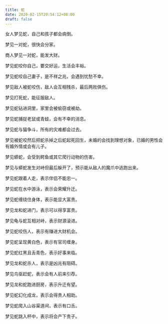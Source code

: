 ```yaml
---
title: 蛇
date: 2020-02-15T20:54:12+08:00
draft: false
---
```


女人梦见蛇，自己和孩子都会病倒。<br>


梦见一对蛇，很快会分家。<br>


商人梦见一对蛇，能发大财。<br>


梦见蛇咬你自己，要交好运，生活会丰裕。<br>


梦见蛇咬自己妻子，是不祥之兆，会遇到忧愁不幸。<br>


梦见敌人被蛇咬伤，敌人会互相残杀，最后两败俱伤。<br>


梦见打死蛇，能征服敌人。<br>


梦见蛇钻进洞里，家里会被偷窃或被劫。<br>


梦见蛇捕捉老鼠或青蛙，会有不幸的消息。<br>


梦见蛇与猫争斗，所有的灾难都会过去。<br>


梦见被蛇咬然后把蛇杀掉之后蛇起死回生，未婚的会找到理想对象，已婚的男性会有婚外情或会有儿子。<br>


梦见蟒蛇，会受到鳄鱼或其它爬行动物的伤害。<br>


梦见与蟒蛇发生对峙但最后躲开了，预示能从敌人的魔爪中逃跑出来。<br>


梦见蛇跟着人走，表示伴侣不能忠一。<br>


梦见蛇在水中游泳，表示会荣耀升迁。<br>


梦见蛇缠绕住身体，表示能显大富贵。<br>


梦见龙和蛇进门，表示可以得享富贵。<br>


梦见龟与蛇互相对峙，表示财源滚进。<br>


梦见蛇咬伤人，表示有赚进大财机会。<br>


梦见蛇呈现黄白色，表示有官司缠身。<br>


梦见蛇红黑且舌青色，表示好事来临。<br>


梦见龙和蛇杀人，表示是凶兆有阻碍。<br>


梦见鸟驱赶蛇，表示会有人前来引荐。<br>


梦见龙和蛇跑进厨房，表示升迁有望。<br>


梦见蛇幻化成龙，表示会得贵人相助。<br>


梦见蛇爬入山谷渠道间，表示有口舌。<br>


梦见蛇跳入杯中，表示将会产下贵子。<br>
